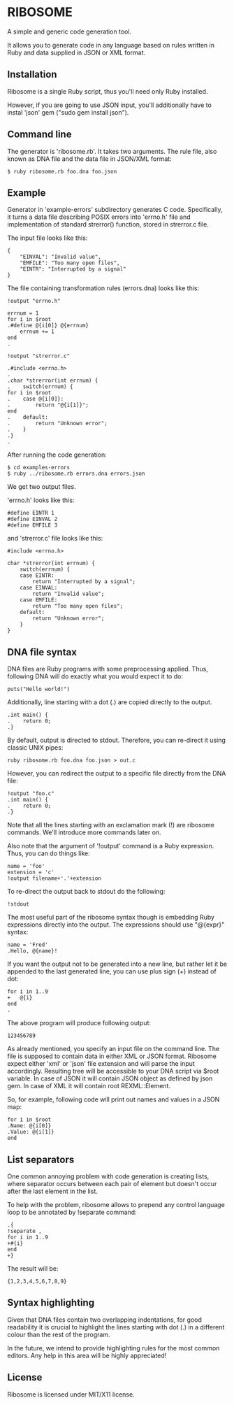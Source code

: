 RIBOSOME
=======

A simple and generic code generation tool.

It allows you to generate code in any language based on rules written in Ruby
and data supplied in JSON or XML format.

Installation
-----------

Ribosome is a single Ruby script, thus you'll need only Ruby installed.

However, if you are going to use JSON input, you'll additionally have to
instal 'json' gem ("sudo gem install json").

Command line
-----------

The generator is 'ribosome.rb'. It takes two arguments. The rule file,
also known as DNA file and the data file in JSON/XML format:

```
$ ruby ribosome.rb foo.dna foo.json
```

Example
------

Generator in 'example-errors' subdirectory generates C code. Specifically, it
turns a data file describing POSIX errors into 'errno.h' file and implementation
of standard strerror() function, stored in strerror.c file.

The input file looks like this:

```
{
    "EINVAL": "Invalid value",
    "EMFILE": "Too many open files",
    "EINTR": "Interrupted by a signal"
}
```

The file containing transformation rules (errors.dna) looks like this:

```
!output "errno.h"

errnum = 1
for i in $root
.#define @{i[0]} @{errnum}
    errnum += 1
end
.

!output "strerror.c"

.#include <errno.h>
.
.char *strerror(int errnum) {
.    switch(errnum) {
for i in $root
.    case @{i[0]}:
.        return "@{i[1]}";
end
.    default:
.        return "Unknown error";
.    }
.}
.
```

After running the code generation:

```
$ cd examples-errors
$ ruby ../ribosome.rb errors.dna errors.json
```

We get two output files.

'errno.h' looks like this:

```
#define EINTR 1
#define EINVAL 2
#define EMFILE 3
```
and 'strerror.c' file looks like this:

```
#include <errno.h>

char *strerror(int errnum) {
    switch(errnum) {
    case EINTR:
        return "Interrupted by a signal";
    case EINVAL:
        return "Invalid value";
    case EMFILE:
        return "Too many open files";
    default:
        return "Unknown error";
    }
}

```

DNA file syntax
-------------

DNA files are Ruby programs with some preprocessing applied.
Thus, following DNA will do exactly what you would expect it to do:

```
puts("Hello world!")
```

Additionally, line starting with a dot (.) are copied directly to the output.

```
.int main() {
.    return 0;
.}
```

By default, output is directed to stdout. Therefore, you can re-direct it using
classic UNIX pipes:

```
ruby ribosome.rb foo.dna foo.json > out.c
```

However, you can redirect the output to a specific file directly from
the DNA file:

```
!output "foo.c"
.int main() {
.    return 0;
.}
```

Note that all the lines starting with an exclamation mark (!) are ribosome
commands. We'll introduce more commands later on.

Also note that the argument of '!output' command is a Ruby expression.
Thus, you can do things like:

```
name = 'foo'
extension = 'c'
!output filename+'.'+extension
```

To re-direct the output back to stdout do the following:

```
!stdout
```

The most useful part of the ribosome syntax though is embedding Ruby expressions
directly into the output. The expressions should use "@{expr}" syntax:

```
name = 'Fred'
.Hello, @{name}!
```

If you want the output not to be generated into a new line, but rather let it
be appended to the last generated line, you can use plus sign (+) instead of
dot:

```
for i in 1..9
+   @{i}
end
.
```

The above program will produce following output:

```
123456789
```

As already mentioned, you specify an input file on the command line. The file
is supposed to contain data in either XML or JSON format. Ribosome expect either
'xml' or 'json' file extension and will parse the input accordingly. Resulting
tree will be accessible to your DNA script via $root variable. In case of JSON
it will contain JSON object as defined by json gem. In case of XML it will
contain root REXML::Element.

So, for example, following code will print out names and values in a JSON map:

```
for i in $root
.Name: @{i[0]}
.Value: @{i[1]}
end
```

List separators
-------------

One common annoying problem with code generation is creating lists, where
separator occurs between each pair of element but doesn't occur after the
last element in the list.

To help with the problem, ribosome allows to prepend any control language
loop to be annotated by !separate command:

```
.{
!separate ,
for i in 1..9
+#{i}
end
+}
```

The result will be:

```
{1,2,3,4,5,6,7,8,9}
```

Syntax highlighting
-----------------

Given that DNA files contain two overlapping indentations, for good readability
it is crucial to highlight the lines starting with dot (.) in a different colour
than the rest of the program.

In the future, we intend to provide highlighting rules for the most common
editors. Any help in this area will be highly appreciated!

License
------

Ribosome is licensed under MIT/X11 license.

